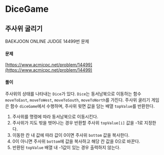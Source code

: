 # DiceGame
## 주사위 굴리기
BAEKJOON ONLINE JUDGE
14499번 문제


#### 문제
[https://www.acmicpc.net/problem/14499](https://www.acmicpc.net/problem/14499)

#### 풀이

주사위의 상태를 나타내는 `Dice`가 있다. `Dice`는 동서남북으로 이동하는 함수 `moveToEast`, `moveToWest`, `moveToSouth`, `moveToNorth`를 가진다.
주사위 굴리기 게임은 함수 `diceGame`에서 수행하며, 주사위 윗면 값을 담는 배열 `topValue`를 반환한다.

 1. 주사위를 명령에 따라 동서남북으로 이동시킨다.
 2. 주사위가 지도 밖을 벗어나는 경우 반환할 주사위 `topValue[i]` 값을 -1로 지정한다.
 3. 이동한 칸 내 값에 따라 값이 0이면 주사위 `bottom` 값을 복사한다.
 4. 0이 아니면 주사위 `bottom`에 값을 복사하고 해당 칸 값을 0으로 바꾼다.
 5. 반환된 `topValue` 배열 내 -1값이 있는 경우 출력하지 않는다.
